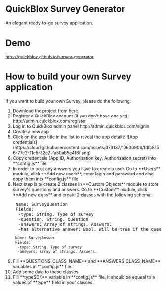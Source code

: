 QuickBlox Survey Generator
=====

An elegant ready-to-go survey application.

# Demo
http://quickblox.github.io/survey-generator

# How to build your own Survey application

If you want to build your own Survey, please do the following:

<ol>
<li>Download the project from here.</li>
<li>Register a QuickBlox account (if you don't have one yet): http://admin.quickblox.com/register</li>
<li>Log in to QuickBlox admin panel http://admin.quickblox.com/signin</li>
<li>Create a new app</li>
<li>Click on the app title in the list to reveal the app details:
   ![App credentials](https://cloud.githubusercontent.com/assets/373137/10630906/fdfc8156-77e2-11e5-82e7-fa50ab5e4f6f.png)</li>
<li>Copy credentials (App ID, Authorization key, Authorization secret) into **config.js** file.</li>
<li>In order to post any answers you have to create a user. Go to **Users** module, click **Add new users**, enter login and password and also copy them into **config.js** file.</li>
<li>Next step is to create 2 classes in **Custom Objects** module to store survey's questions and answers. Go to **Custom** module, click **Add new class** and create 2 classes with the following schema:
 
<pre>
 Name: SurveyQuestion
 Fields:
  -type: String. Type of survey
  -question: String. Question
  -answers: Array of strings. Answers.
  -has_alternative_answer: Bool. Will be true if the question has an alternative answer (textarea)
</pre>
```xml
 Name: SurveyAnswer
 Fields:
  -type: String. Type of survey
  -answers: Array of strings. Answers.
```
</li>
<li>Fill **QUESTIONS_CLASS_NAME** and **ANSWERS_CLASS_NAME** variables in **config.js** file.</li>
<li>Add some data to these classes.</li>
<li>Fill **typeSDK** variable in **config.js** file. It shoulb be equeal to a values of **type** field in your classes.</li>
 </ol>
